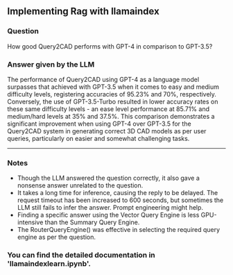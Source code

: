 ## Implementing Rag with llamaindex

### Question
How good Query2CAD performs with GPT-4 in comparison to GPT-3.5?

### Answer given by the LLM
The performance of Query2CAD using GPT-4 as a language model surpasses that achieved with GPT-3.5 when it comes to easy and medium difficulty levels, registering accuracies of 95.23% and 70%, respectively. Conversely, the use of GPT-3.5-Turbo resulted in lower accuracy rates on these same difficulty levels - an ease level performance at 85.71% and medium/hard levels at 35% and 37.5%. This comparison demonstrates a significant improvement when using GPT-4 over GPT-3.5 for the Query2CAD system in generating correct 3D CAD models as per user queries, particularly on easier and somewhat challenging tasks.

---

### Notes
- Though the LLM answered the question correctly, it also gave a nonsense answer unrelated to the question.
- It takes a long time for inference, causing the reply to be delayed. The request timeout has been increased to 600 seconds, but sometimes the LLM still fails to infer the answer. Prompt engineering might help.
- Finding a specific answer using the Vector Query Engine is less GPU-intensive than the Summary Query Engine.
- The RouterQueryEngine() was effective in selecting the required query engine as per the question.

### You can find the detailed documentation in 'llamaindexlearn.ipynb'.
